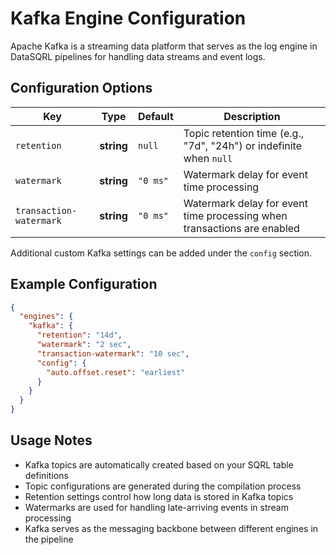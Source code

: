 # Kafka Engine Configuration

Apache Kafka is a streaming data platform that serves as the log engine in DataSQRL pipelines for handling data streams and event logs.

## Configuration Options

| Key                    | Type        | Default   | Description                                                             |
|------------------------|-------------|-----------|-------------------------------------------------------------------------|
| `retention`            | **string**  | `null`    | Topic retention time (e.g., "7d", "24h") or indefinite when `null`      |
| `watermark`            | **string**  | `"0 ms"`  | Watermark delay for event time processing                               |
| `transaction-watermark`| **string**  | `"0 ms"`  | Watermark delay for event time processing when transactions are enabled |

Additional custom Kafka settings can be added under the `config` section.

## Example Configuration

```json
{
  "engines": {
    "kafka": {
      "retention": "14d",
      "watermark": "2 sec",
      "transaction-watermark": "10 sec",
      "config": {
        "auto.offset.reset": "earliest"
      }
    }
  }
}
```

## Usage Notes

- Kafka topics are automatically created based on your SQRL table definitions
- Topic configurations are generated during the compilation process
- Retention settings control how long data is stored in Kafka topics
- Watermarks are used for handling late-arriving events in stream processing
- Kafka serves as the messaging backbone between different engines in the pipeline